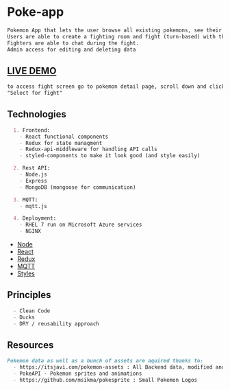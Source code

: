 # Poke-app
```markdown
Pokemon App that lets the user browse all existing pokemons, see their moves and play out fights with other users.
Users are able to create a fighting room and fight (turn-based) with their respective pokemons using MQTT over WebSockets.
Fighters are able to chat during the fight.
Admin access for editing and deleting data
```
## [LIVE DEMO](http://pokeapp.live/pokemons)
```markdown
to access fight screen go to pokemon detail page, scroll down and click 
"Select for fight"
```
## Technologies ##
```markdown
  1. Frontend:
    - React functional components
    - Redux for state managment
    - Redux-api-middleware for handling API calls
    - styled-components to make it look good (and style easily)

  2. Rest API:
    - Node.js
    - Express
    - MongoDB (mongoose for communication)

  3. MQTT:
    - mqtt.js

  4. Deployment: 
    - RHEL 7 run on Microsoft Azure services
    - NGINX
```
- [Node](/backend/)
- [React](/frontend/src)
- [Redux](/frontend/src/ducks)
- [MQTT](/frontend/src/middlewares/mqttHandler.js)
- [Styles](/frontend/src/ui/styles)
## Principles ##
```markdown
  - Clean Code
  - Ducks
  - DRY / reusability approach
```
## Resources ##
```markdown
Pokemon data as well as a bunch of assets are aquired thanks to:
  - https://itsjavi.com/pokemon-assets : All Backend data, modified and tailored to fit the page purposes by me + Pokemon logos and type logos
  - PokeAPI - Pokemon sprites and animations
  - https://github.com/msikma/pokesprite : Small Pokemon Logos
```
